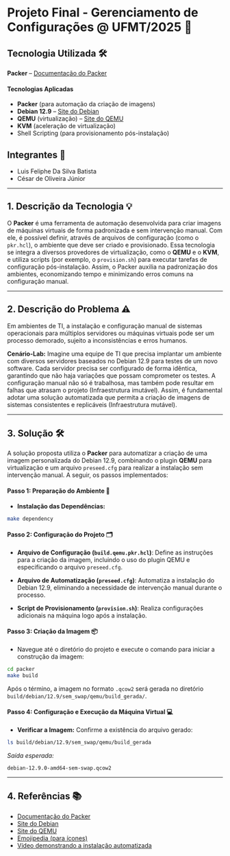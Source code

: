 # Projeto Final - Gerenciamento de Configurações @ UFMT/2025 🚀

## Tecnologia Utilizada 🛠️
**Packer** – [Documentação do Packer](https://developer.hashicorp.com/packer)

#### Tecnologias Aplicadas
- **Packer** (para automação da criação de imagens)   
- **Debian 12.9** – [Site do Debian](https://www.debian.org/)
- **QEMU** (virtualização) – [Site do QEMU](https://www.qemu.org/)
- **KVM** (aceleração de virtualização)
- Shell Scripting (para provisionamento pós-instalação)

## Integrantes 👥
- Luis Feliphe Da Silva Batista
- César de Oliveira Júnior

---

## 1. Descrição da Tecnologia 💡
O **Packer** é uma ferramenta de automação desenvolvida para criar imagens de máquinas virtuais de forma padronizada e sem intervenção manual. Com ele, é possível definir, através de arquivos de configuração (como o `pkr.hcl`), o ambiente que deve ser criado e provisionado. Essa tecnologia se integra a diversos provedores de virtualização, como o **QEMU** e o **KVM**, e utiliza scripts (por exemplo, o `provision.sh`) para executar tarefas de configuração pós-instalação. Assim, o Packer auxilia na padronização dos ambientes, economizando tempo e minimizando erros comuns na configuração manual.

---

## 2. Descrição do Problema ⚠️
Em ambientes de TI, a instalação e configuração manual de sistemas operacionais para múltiplos servidores ou máquinas virtuais pode ser um processo demorado, sujeito a inconsistências e erros humanos.

**Cenário-Lab:**
Imagine uma equipe de TI que precisa implantar um ambiente com diversos servidores baseados no Debian 12.9 para testes de um novo software. Cada servidor precisa ser configurado de forma idêntica, garantindo que não haja variações que possam comprometer os testes. A configuração manual não só é trabalhosa, mas também pode resultar em falhas que atrasam o projeto (Infraestrutura imutável). Assim, é fundamental adotar uma solução automatizada que permita a criação de imagens de sistemas consistentes e replicáveis (Infraestrutura mutável).

---

## 3. Solução 🛠️
A solução proposta utiliza o **Packer** para automatizar a criação de uma imagem personalizada do Debian 12.9, combinando o plugin **QEMU** para virtualização e um arquivo `preseed.cfg` para realizar a instalação sem intervenção manual. A seguir, os passos implementados:

#### Passo 1: Preparação do Ambiente 🔧
- **Instalação das Dependências:**  
```bash
make dependency
```

#### Passo 2: Configuração do Projeto 🗂️
- **Arquivo de Configuração (`build.qemu.pkr.hcl`)**: Define as instruções para a criação da imagem, incluindo o uso do plugin QEMU e especificando o arquivo `preseed.cfg`.

- **Arquivo de Automatização (`preseed.cfg`)**: Automatiza a instalação do Debian 12.9, eliminando a necessidade de intervenção manual durante o processo.

- **Script de Provisionamento (`provision.sh`)**: Realiza configurações adicionais na máquina logo após a instalação.

#### Passo 3: Criação da Imagem 📦
- Navegue até o diretório do projeto e execute o comando para iniciar a construção da imagem:

```bash
cd packer
make build
```

Após o término, a imagem no formato `.qcow2` será gerada no diretório `build/debian/12.9/sem_swap/qemu/build_gerada/`.

#### Passo 4: Configuração e Execução da Máquina Virtual 💻
- **Verificar a Imagem:** Confirme a existência do arquivo gerado:

```bash
ls build/debian/12.9/sem_swap/qemu/build_gerada
```
_Saída esperada:_
```
debian-12.9.0-amd64-sem-swap.qcow2
```

---

## 4. Referências 📚
- [Documentação do Packer](https://developer.hashicorp.com/packer)
- [Site do Debian](https://www.debian.org/)
- [Site do QEMU](https://www.qemu.org/)
- [Emojipedia (para ícones)](https://emojipedia.org/)
- [Vídeo demonstrando a instalação automatizada](https://youtu.be/vqx-XXcZ4wk)